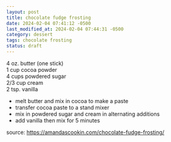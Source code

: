 ```yaml
---
layout: post
title: chocolate fudge frosting
date: 2024-02-04 07:41:12 -0500
last_modified_at: 2024-02-04 07:44:31 -0500
category: dessert
tags: chocolate frosting
status: draft
---
```


4 oz. butter (one stick)  
1 cup cocoa powder  
4 cups powdered sugar  
2/3 cup cream  
2 tsp. vanilla  
* melt butter and mix in cocoa to make a paste
* transfer cocoa paste to a stand mixer
* mix in powdered sugar and cream in alternating additions
* add vanilla then mix for 5 minutes

source: <https://amandascookin.com/chocolate-fudge-frosting/>
